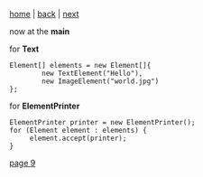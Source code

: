 [home](./page01.md) | [back](./page07.md) | [next](./page09.md)

now at the **main**

for **Text**
```
Element[] elements = new Element[]{
        new TextElement("Hello"),
        new ImageElement("world.jpg")
};
```

for **ElementPrinter**
```
ElementPrinter printer = new ElementPrinter();
for (Element element : elements) {
     element.accept(printer);
}
```

[page 9](./page09.md)

